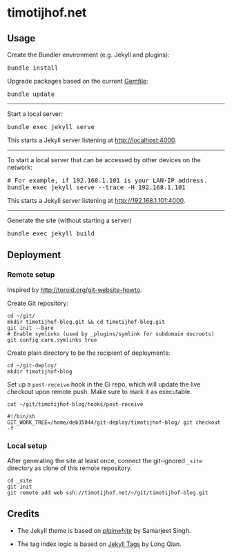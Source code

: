# timotijhof.net

## Usage

Create the Bundler environment (e.g. Jekyll and plugins):

<pre lang="sh">
bundle install
</pre>

Upgrade packages based on the current [Gemfile](./Gemfile):

<pre lang="sh">
bundle update
</pre>

-------

Start a local server:

<pre lang="sh">
bundle exec jekyll serve
</pre>

This starts a Jekyll server listening at <http://localhost:4000>.

-------

To start a local server that can be accessed by other devices on the network:

<pre lang="sh">
# For example, if 192.168.1.101 is your LAN-IP address.
bundle exec jekyll serve --trace -H 192.168.1.101
</pre>

This starts a Jekyll server listening at <http://192.168.1.101:4000>.

-------

Generate the site (without starting a server)

<pre lang="sh">
bundle exec jekyll build
</pre>

## Deployment

### Remote setup

Inspired by <http://toroid.org/git-website-howto>.

Create Git repository:

```
cd ~/git/
mkdir timotijhof-blog.git && cd timotijhof-blog.git
git init --bare
# Enable symlinks (used by _plugins/symlink for subdomain docroots)
git config core.symlinks true
```

Create plain directory to be the recipient of deployments:

```
cd ~/git-deploy/
mkdir timotijhof-blog
```

Set up a `post-receive` hook in the Gi repo, which will update the
live checkout upon remote push. Make sure to mark it as executable.

`cat ~/git/timotijhof-blog/hooks/post-receive`
```
#!/bin/sh
GIT_WORK_TREE=/home/deb35044/git-deploy/timotijhof-blog/ git checkout -f
```

### Local setup

After generating the site at least once, connect the git-ignored `_site`
directory as clone of this remote repository.

```
cd _site
git init
git remote add web ssh://timotijhof.net/~/git/timotijhof-blog.git
```

## Credits

* The Jekyll theme is based on [_plainwhite_](https://github.com/thelehhman/plainwhite-jekyll)
by Samarjeet Singh.

* The tag index logic is based on [Jekyll Tags](http://longqian.me/2017/02/09/github-jekyll-tag/) by Long Qian.
